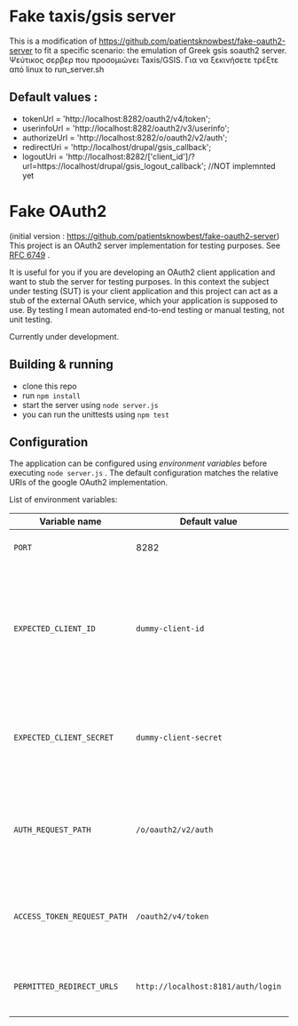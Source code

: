 
# Fake taxis/gsis server
This is a modification of https://github.com/patientsknowbest/fake-oauth2-server to fit a specific scenario: the emulation of Greek gsis soauth2 server.
Ψεύτικος σερβερ που προσομιώνει Taxis/GSIS.
Για να ξεκινήσετε τρέξτε από linux to run_server.sh


## Default values :

 - tokenUrl  =  	'http://localhost:8282/oauth2/v4/token';
 - userinfoUrl  =  	'http://localhost:8282/oauth2/v3/userinfo';
 - authorizeUrl  =  'http://localhost:8282/o/oauth2/v2/auth';
 - redirectUri  =  	'http://localhost/drupal/gsis_callback';
 - logoutUri  =  	'http://localhost:8282/['client_id']/?url=https://localhost/drupal/gsis_logout_callback';  //NOT implemnted yet



# Fake OAuth2
(initial version : https://github.com/patientsknowbest/fake-oauth2-server)
This project is an OAuth2 server implementation for testing purposes. See [RFC 6749](https://tools.ietf.org/html/rfc6749) .  

It is useful for you if you are developing an OAuth2 client application and want to stub the server for testing purposes.
In this context the subject under testing (SUT) is your client application and this project can act as a stub of the external OAuth service,
which your application is supposed to use. By testing I mean automated end-to-end testing or manual testing, not unit testing.

Currently under development.

## Building & running

 - clone this repo
 - run `npm install`
 - start the server using `node server.js`
 - you can run the unittests using `npm test`

## Configuration

The application can be configured using *environment variables* before executing `node server.js` . The default configuration matches the relative URIs of the google OAuth2 implementation.

List of environment variables:

|Variable name|Default value|Description|
|--------------|------------|----------|
|`PORT`|8282|The port the server listens on|
|`EXPECTED_CLIENT_ID`|`dummy-client-id`|The [client identifier](https://tools.ietf.org/html/rfc6749#section-2.2) which your SUT should send to the OAuth2 server in authentication requests and access token requests.|
|`EXPECTED_CLIENT_SECRET`|`dummy-client-secret`|The [client secret](https://tools.ietf.org/html/rfc6749#section-2.3.1) which your SUT should send to the OAuth2 server in access token requests.|
|`AUTH_REQUEST_PATH`|`/o/oauth2/v2/auth`|The HTTP path of the OAuth2 [authorization endpoint](https://tools.ietf.org/html/rfc6749#section-3.1) which the fake server listens on|
|`ACCESS_TOKEN_REQUEST_PATH`|`/oauth2/v4/token`|The HTTP path of the [access token request](https://tools.ietf.org/html/rfc6749#section-4.1.3) which the fake server listens on|
|`PERMITTED_REDIRECT_URLS`|`http://localhost:8181/auth/login`|comma-separated list of permitted [redirection endpoints](https://tools.ietf.org/html/rfc6749#section-3.1.2)|
